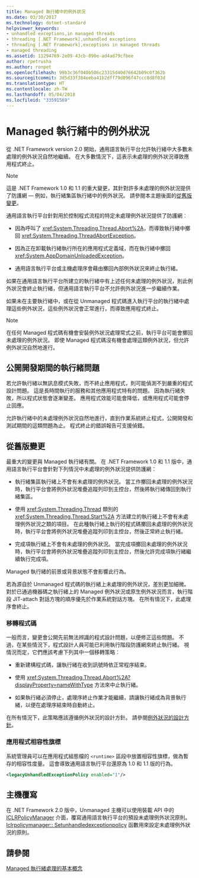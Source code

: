 ```yaml
---
title: Managed 執行緒中的例外狀況
ms.date: 03/30/2017
ms.technology: dotnet-standard
helpviewer_keywords:
- unhandled exceptions,in managed threads
- threading [.NET Framework],unhandled exceptions
- threading [.NET Framework],exceptions in managed threads
- managed threading
ms.assetid: 11294769-2e89-43cb-890e-ad4ad79cfbee
author: rpetrusha
ms.author: ronpet
ms.openlocfilehash: 99b3c36f040b506c23315d40d76642b09c0f362b
ms.sourcegitcommit: 3d5d33f384eeba41b2dff79d096f47ccc8d8f03d
ms.translationtype: HT
ms.contentlocale: zh-TW
ms.lasthandoff: 05/04/2018
ms.locfileid: "33591569"
---
```

# <a name="exceptions-in-managed-threads"></a>Managed 執行緒中的例外狀況
從 .NET Framework version 2.0 開始，通用語言執行平台允許執行緒中大多數未處理的例外狀況自然地繼續。 在大多數情況下，這表示未處理的例外狀況導致應用程式終止。  
  
> [!NOTE]
>  這是 .NET Framework 1.0 和 1.1 的重大變更，其針對許多未處理的例外狀況提供了防護網 — 例如，執行緒集區執行緒中的例外狀況。 請參閱本主題後面的[從舊版變更](#ChangeFromPreviousVersions)。  
  
 通用語言執行平台針對用於控制程式流程的特定未處理例外狀況提供了防護網︰  
  
-   因為呼叫了 <xref:System.Threading.Thread.Abort%2A>，而導致執行緒中擲回 <xref:System.Threading.ThreadAbortException>。  
  
-   因為正在卸載執行緒執行所在的應用程式定義域，而在執行緒中擲回 <xref:System.AppDomainUnloadedException>。  
  
-   通用語言執行平台或主機處理序會藉由擲回內部例外狀況來終止執行緒。  
  
 如果在通用語言執行平台所建立的執行緒中有上述任何未處理的例外狀況，則此例外狀況會終止執行緒，但通用語言執行平台不允許例外狀況進一步繼續作業。  
  
 如果未在主要執行緒中，或在從 Unmanaged 程式碼進入執行平台的執行緒中處理這些例外狀況，這些例外狀況會正常進行，而導致應用程式終止。  
  
> [!NOTE]
>  在任何 Managed 程式碼有機會安裝例外狀況處理常式之前，執行平台可能會擲回未處理的例外狀況。 即使 Managed 程式碼沒有機會處理這類例外狀況，但允許例外狀況自然地進行。  
  
## <a name="exposing-threading-problems-during-development"></a>公開開發期間的執行緒問題  
 若允許執行緒以無訊息模式失敗，而不終止應用程式，則可能偵測不到嚴重的程式設計問題。 這是長時間執行的服務和其他應用程式特有的問題。 因為執行緒失敗，所以程式狀態會逐漸變差。 應用程式效能可能會降低，或應用程式可能會停止回應。  
  
 允許執行緒中的未處理例外狀況自然地進行，直到作業系統終止程式，公開開發和測試期間的這類問題為止。 程式終止的錯誤報告可支援偵錯。  
  
<a name="ChangeFromPreviousVersions"></a>   
## <a name="change-from-previous-versions"></a>從舊版變更  
 最重大的變更與 Managed 執行緒有關。 在 .NET Framework 1.0 和 1.1 版中，通用語言執行平台會針對下列情況中未處理的例外狀況提供防護網：  
  
-   執行緒集區執行緒上不會有未處理的例外狀況。 當工作擲回未處理的例外狀況時，執行平台會將例外狀況堆疊追蹤列印到主控台，然後將執行緒傳回到執行緒集區。  
  
-   使用 <xref:System.Threading.Thread> 類別的 <xref:System.Threading.Thread.Start%2A> 方法建立的執行緒上不會有未處理例外狀況之類的項目。 在此種執行緒上執行的程式碼擲回未處理的例外狀況時，執行平台會將例外狀況堆疊追蹤列印到主控台，然後正常終止執行緒。  
  
-   完成項執行緒上不會有未處理的例外狀況。 當完成項擲回未處理的例外狀況時，執行平台會將例外狀況堆疊追蹤列印到主控台，然後允許完成項執行緒繼續執行完成項。  
  
 Managed 執行緒的前景或背景狀態不會影響此行為。  
  
 若為源自於 Unmanaged 程式碼的執行緒上未處理的例外狀況，差別更加細微。 對於已通過機器碼之執行緒上的 Managed 例外狀況或原生例外狀況而言，執行階段 JIT-attach 對話方塊的順序優先於作業系統對話方塊。 在所有情況下，此處理序會終止。  
  
### <a name="migrating-code"></a>移轉程式碼  
 一般而言，變更會公開先前無法辨識的程式設計問題，以便修正這些問題。 不過，在某些情況下，程式設計人員可能已利用執行階段防護網來終止執行緒。 視情況而定，它們應該考慮下列其中一個移轉策略︰  
  
-   重新建構程式碼，讓執行緒在收到訊號時依正常程序結束。  
  
-   使用 <xref:System.Threading.Thread.Abort%2A?displayProperty=nameWithType> 方法來中止執行緒。  
  
-   如果執行緒必須停止，處理序終止作業才能繼續，請讓執行緒成為背景執行緒，以便在處理序結束時自動終止。  
  
 在所有情況下，此策略應該遵循例外狀況的設計方針。 請參閱[例外狀況的設計方針](../../../docs/standard/design-guidelines/exceptions.md)。  
  
### <a name="application-compatibility-flag"></a>應用程式相容性旗標  
 系統管理員可以在應用程式組態檔的 `<runtime>` 區段中放置相容性旗標，做為暫存的相容性度量。 這會導致通用語言執行平台還原為 1.0 和 1.1 版的行為。  
  
```xml  
<legacyUnhandledExceptionPolicy enabled="1"/>  
```  
  
## <a name="host-override"></a>主機覆寫  
 在 .NET Framework 2.0 版中，Unmanaged 主機可以使用裝載 API 中的 [ICLRPolicyManager](../../../docs/framework/unmanaged-api/hosting/iclrpolicymanager-interface.md) 介面，覆寫通用語言執行平台的預設未處理例外狀況原則。 [Iclrpolicymanager:: Setunhandledexceptionpolicy](../../../docs/framework/unmanaged-api/hosting/iclrpolicymanager-setunhandledexceptionpolicy-method.md) 函數用來設定未處理例外狀況的原則。  
  
## <a name="see-also"></a>請參閱  
 [Managed 執行緒處理的基本概念](../../../docs/standard/threading/managed-threading-basics.md)
